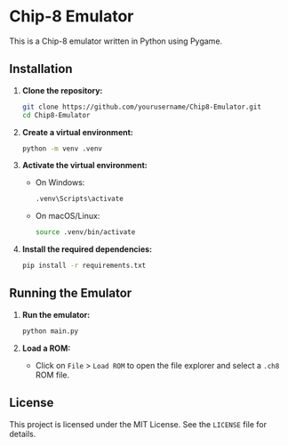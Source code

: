 # Chip-8 Emulator

This is a Chip-8 emulator written in Python using Pygame.

## Installation

1. **Clone the repository:**

    ```sh
    git clone https://github.com/yourusername/Chip8-Emulator.git
    cd Chip8-Emulator
    ```

2. **Create a virtual environment:**

    ```sh
    python -m venv .venv
    ```

3. **Activate the virtual environment:**

    - On Windows:

        ```sh
        .venv\Scripts\activate
        ```

    - On macOS/Linux:

        ```sh
        source .venv/bin/activate
        ```

4. **Install the required dependencies:**

    ```sh
    pip install -r requirements.txt
    ```

## Running the Emulator

1. **Run the emulator:**

    ```sh
    python main.py
    ```

2. **Load a ROM:**

    - Click on `File` > `Load ROM` to open the file explorer and select a `.ch8` ROM file.


## License

This project is licensed under the MIT License. See the `LICENSE` file for details.
